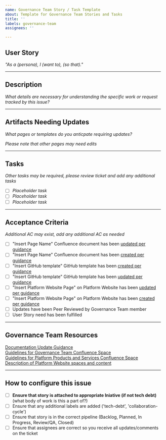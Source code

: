 ```yaml
---
name: Governance Team Story / Task Template
about: Template for Governance Team Stories and Tasks
title: ''
labels: governance-team
assignees: ''

---
```


## User Story
_"As a (persona), I (want to), (so that)."_

---

## Description
_What details are necessary for understanding the specific work or request tracked by this issue?_

---

## Artifacts Needing Updates
_What pages or templates do you anticpate requiring updates?_

_Please note that other pages may need edits_

---
## Tasks
_Other tasks may be required, please review ticket and add any additional tasks_
- [ ] _Placeholder task_
- [ ] _Placeholder task_
- [ ] _Placeholder task_

---

## Acceptance Criteria
_Additional AC may exist, add any additional AC as needed_
- [ ] "Insert Page Name" Confluence document has been [updated per guidance](https://vfs.atlassian.net/wiki/spaces/PPST/pages/2047868956/WIP+Documentation+Update+Guidance#3.-Updating-existing-Confluence-documentation)
- [ ] "Insert Page Name" Confluence document has been [created per guidance](https://vfs.atlassian.net/wiki/spaces/PPST/pages/2047868956/WIP+Documentation+Update+Guidance#4.-Creating-new-Confluence-documentation)
- [ ] "Insert GitHub template" GitHub template has been [created per guidance](https://vfs.atlassian.net/wiki/spaces/PPST/pages/2047868956/WIP+Documentation+Update+Guidance#2.-Creating-new-GitHub-issue-templates)
- [ ] "Insert GitHub template" GitHub template has been [updated per guidance](https://vfs.atlassian.net/wiki/spaces/PPST/pages/2047868956/WIP+Documentation+Update+Guidance#1.-Updating-existing-GitHub-issue-templates)
- [ ] "Insert Platform Website Page" on Platform Website has been [updated per guidance](https://vfs.atlassian.net/wiki/spaces/PPST/pages/2047868956/WIP+Documentation+Update+Guidance#5.-Updating-existing-Platform-Website-documentation)
- [ ] "Insert Platform Website Page" on Platform Website has been [created per guidance](https://vfs.atlassian.net/wiki/spaces/PPST/pages/2047868956/WIP+Documentation+Update+Guidance#6.-Creating-new-Platform-Website-documentation)
- [ ] Updates have been Peer Reviewed by Governance Team member
- [ ] User Story need has been fulfilled

---

## Governance Team Resources
[Documentation Update Guidance](https://vfs.atlassian.net/wiki/spaces/PPST/pages/2047868956/WIP+Documentation+Update+Guidance) <br />
[Guidelines for Governance Team Confluence Space](https://vfs.atlassian.net/wiki/spaces/AP/pages/1127219219/Guidelines+for+Team+spaces) <br />
[Guidelines for Platform Products and Services Confluence Space](https://vfs.atlassian.net/wiki/spaces/AP/pages/1321140361/Guidelines+for+Platform+Products+and+Services+space) <br />
[Description of Platform Website spaces and content](https://vfs.atlassian.net/wiki/spaces/AP/pages/1241579796/Organization) <br />

---
## How to configure this issue
- [ ] **Ensure that story is attached to appropriate Iniative (if not tech debt)** (what body of work is this a part of?)
- [ ] Ensure that any additional labels are added ('tech-debt', 'collaboration-cycle')
- [ ] Ensure that story is in the correct pipeline (Backlog, Planned, In Progress, Review/QA, Closed)
- [ ] Ensure that assignees are correct so you receive all updates/comments on the ticket
